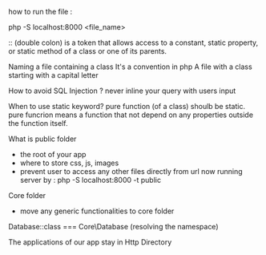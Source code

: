 how to run the file :

php -S localhost:8000 <file_name>

:: (double colon)
is a token that allows access to a constant, static property, or static method of a class or one of its parents.

Naming a file containing a class
It's a convention in php
A file with a class starting with a capital letter

How to avoid SQL Injection ?
never inline your query with users input

When to use static keyword?
pure function (of a class) shoulb be static.
pure funcrion means a function that not depend on any properties outside the function itself.

What is public folder

- the root of your app
- where to store css, js, images
- prevent user to access any other files directly from url
  now running server by : php -S localhost:8000 -t public

Core folder

- move any generic functionalities to core folder

Database::class === Core\Database
(resolving the namespace)

The applications of our app stay in Http Directory
